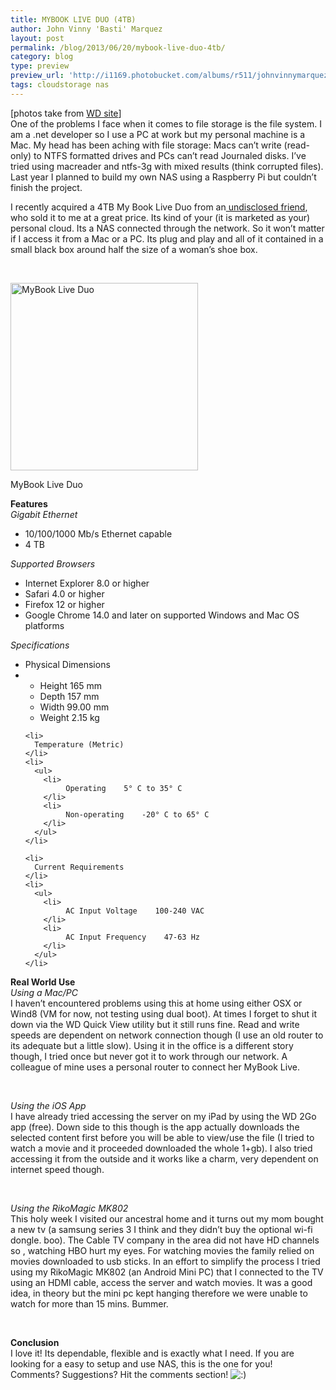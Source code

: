```yaml
---
title: MYBOOK LIVE DUO (4TB)
author: John Vinny 'Basti' Marquez
layout: post
permalink: /blog/2013/06/20/mybook-live-duo-4tb/
category: blog
type: preview
preview_url: 'http://i1169.photobucket.com/albums/r511/johnvinnymarquez/mybook_zpsa597fa0c.jpg'
tags: cloudstorage nas
---
```

<div>
  [photos take from <a href="http://www.wdc.com/en/Products/products.aspx?id=620" target="_blank">WD site</a>]
</div>

<div>
</div>

<div>
  One of the problems I face when it comes to file storage is the file system. I am a .net developer so I use a PC at work but my personal machine is a Mac. My head has been aching with file storage: Macs can&#8217;t write (read-only) to NTFS formatted drives and PCs can&#8217;t read Journaled disks. I&#8217;ve tried using macreader and ntfs-3g with mixed results (think corrupted files). Last year I planned to build my own NAS using a Raspberry Pi but couldn&#8217;t finish the project.
</div>

I recently acquired a 4TB My Book Live Duo from an<a href="http://raniel.net" target="_blank"> undisclosed friend</a>, who sold it to me at a great price. Its kind of your (it is marketed as your) personal cloud. Its a NAS connected through the network. So it won&#8217;t matter if I access it from a Mac or a PC. Its plug and play and all of it contained in a small black box around half the size of a woman&#8217;s shoe box.

&nbsp;

<div id="attachment_653" style="width: 310px" class="wp-caption aligncenter">
  <a href="http://johnvinnymarquez.net/wp-content/uploads/2013/06/wdfMB_LiveDuo-1.jpg"><img class="size-full wp-image-653 " title="MyBook Live Duo " alt="MyBook Live Duo " src="http://johnvinnymarquez.net/wp-content/uploads/2013/06/wdfMB_LiveDuo-1.jpg" width="300" height="300" /></a><p class="wp-caption-text">
    MyBook Live Duo
  </p>
</div>

<div>
</div>

<div>
  <b>Features</b>
</div>

<div>
  <i>Gigabit Ethernet</i>
</div>

<div>
  <ul>
    <li>
      10/100/1000 Mb/s Ethernet capable
    </li>
    <li>
      4 TB
    </li>
  </ul>
  
  <div>
  </div>
</div>

*Supported Browsers*

<div>
  <ul>
    <li>
      Internet Explorer 8.0 or higher
    </li>
    <li>
      Safari 4.0 or higher
    </li>
    <li>
      Firefox 12 or higher
    </li>
    <li>
      Google Chrome 14.0 and later on supported Windows and Mac OS platforms
    </li>
  </ul>
</div>

<div>
</div>

<div>
  <i>Specifications</i>
</div>

<div>
  <ul>
    <li>
      Physical Dimensions
    </li>
    <li>
      <ul>
        <li>
             Height    165 mm
        </li>
        <li>
             Depth    157 mm
        </li>
        <li>
             Width    99.00 mm
        </li>
        <li>
             Weight    2.15 kg
        </li>
      </ul>
    </li>
    
    <li>
      Temperature (Metric)
    </li>
    <li>
      <ul>
        <li>
             Operating    5° C to 35° C
        </li>
        <li>
             Non-operating    -20° C to 65° C
        </li>
      </ul>
    </li>
    
    <li>
      Current Requirements
    </li>
    <li>
      <ul>
        <li>
             AC Input Voltage    100-240 VAC
        </li>
        <li>
             AC Input Frequency    47-63 Hz
        </li>
      </ul>
    </li>
  </ul>
  
  <div>
    <b>Real World Use</b>
  </div>
</div>

<div>
  <i>Using a Mac/</i><i>PC</i>
</div>

<div>
  I haven&#8217;t encountered problems using this at home using either OSX or Wind8 (VM for now, not testing using dual boot). At times I forget to shut it down via the WD Quick View utility but it still runs fine. Read and write speeds are dependent on network connection though (I use an old router to its adequate but a little slow). Using it in the office is a different story though, I tried once but never got it to work through our network. A colleague of mine uses a personal router to connect her MyBook Live.
</div>

&nbsp;

<div>
  <i>Using the iOS App</i>
</div>

<div>
  I have already tried accessing the server on my iPad by using the WD 2Go app (free). Down side to this though is the app actually downloads the selected content first before you will be able to view/use the file (I tried to watch a movie and it proceeded downloaded the whole 1+gb). I also tried accessing it from the outside and it works like a charm, very dependent on internet speed though.
</div>

&nbsp;

<div>
  <i>Using the RikoMagic MK802</i>
</div>

<div>
  This holy week I visited our ancestral home and it turns out my mom bought a new tv (a samsung series 3 I think and they didn&#8217;t buy the optional wi-fi dongle. boo). The Cable TV company in the area did not have HD channels so , watching HBO hurt my eyes. For watching movies the family relied on movies downloaded to usb sticks. In an effort to simplify the process I tried using my RikoMagic MK802 (an Android Mini PC) that I connected to the TV using an HDMI cable, access the server and watch movies. It was a good idea, in theory but the mini pc kept hanging therefore we were unable to watch for more than 15 mins. Bummer.
</div>

&nbsp;

<div>
  <b>Conclusion</b>
</div>

<div>
  I love it! Its dependable, flexible and is exactly what I need. If you are looking for a easy to setup and use NAS, this is the one for you!
</div>

<div>
</div>

<div>
  Comments? Suggestions? Hit the comments section! <img src="http://johnvinnymarquez.net/wp-includes/images/smilies/icon_smile.gif" alt=":)" class="wp-smiley" />
</div>